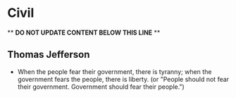 Civil
=====

** **DO NOT UPDATE CONTENT BELOW THIS LINE** **

Thomas Jefferson
----------------

* When the people fear their government, there is tyranny; when the government fears the people, there is liberty. (or "People should not fear their government. Government should fear their people.")

